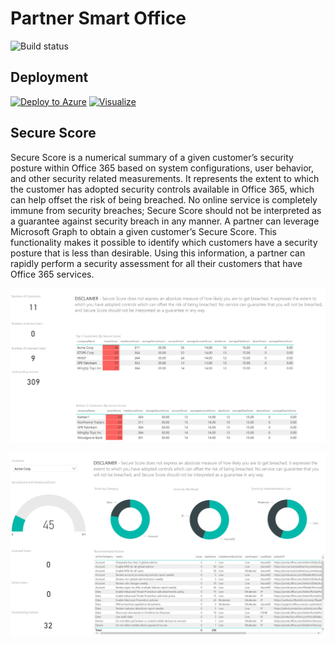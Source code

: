 # Partner Smart Office 

![Build status](https://usocp.visualstudio.com/_apis/public/build/definitions/24f32206-cfd5-40e6-940d-0b99368492b0/11/badge)

## Deployment

[![Deploy to Azure](http://azuredeploy.net/deploybutton.png)](https://portal.azure.com/#create/Microsoft.Template/uri/https%3A%2F%2Fraw.githubusercontent.com%2FMicrosoft%2FPartner-Smart-Office%2Fmaster%2Fazuredeploy.json)
[![Visualize](http://armviz.io/visualizebutton.png)](http://armviz.io/#/?load=https%3A%2F%2Fraw.githubusercontent.com%2FMicrosoft%2FPartner-Smart-Office%2Fmaster%2Fazuredeploy.json)

## Secure Score
Secure Score is a numerical summary of a given customer’s security posture within Office 365 based on system configurations, user behavior, and other security related measurements. It represents the extent to which the customer has adopted security controls available in Office 365, which can help offset the risk of being breached. No online service is completely immune from security breaches; Secure Score should not be interpreted as a guarantee against security breach in any manner. A partner can leverage Microsoft Graph to obtain a given customer’s Secure Score. This functionality makes it possible to identify which customers have a security posture that is less than desirable. Using this information, a partner can rapidly perform a security assessment for all their customers that have Office 365 services.

![](docs/media/detail-partner-view.png)

![](docs/media/detail-customer-view.png)
